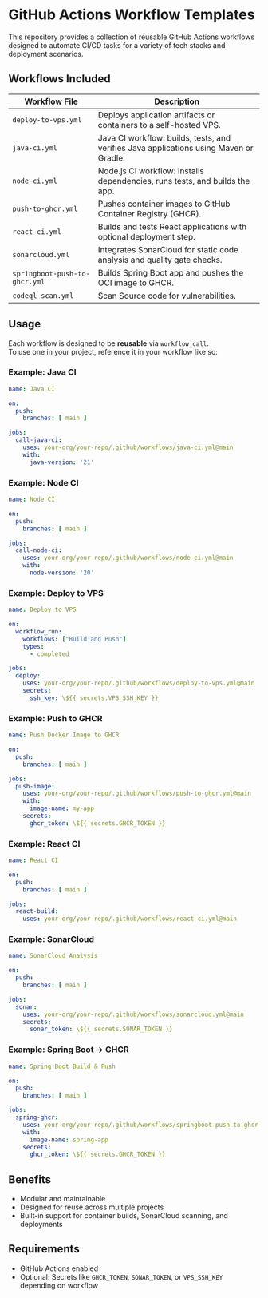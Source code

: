 # GitHub Actions Workflow Templates

This repository provides a collection of reusable GitHub Actions workflows designed to automate CI/CD tasks for a variety of tech stacks and deployment scenarios.

## Workflows Included

| Workflow File                  | Description                                                                 |
|-------------------------------|-----------------------------------------------------------------------------|
| `deploy-to-vps.yml`           | Deploys application artifacts or containers to a self-hosted VPS.                       |
| `java-ci.yml`                 | Java CI workflow: builds, tests, and verifies Java applications using Maven or Gradle.  |
| `node-ci.yml`                 | Node.js CI workflow: installs dependencies, runs tests, and builds the app. |
| `push-to-ghcr.yml`            | Pushes container images to GitHub Container Registry (GHCR).               |
| `react-ci.yml`                | Builds and tests React applications with optional deployment step.         |
| `sonarcloud.yml`              | Integrates SonarCloud for static code analysis and quality gate checks.    |
| `springboot-push-to-ghcr.yml` | Builds Spring Boot app and pushes the OCI image to GHCR.                   |
| `codeql-scan.yml`             | Scan Source code for vulnerabilities.                   |

## Usage

Each workflow is designed to be **reusable** via `workflow_call`.
<br>To use one in your project, reference it in your workflow like so:

### Example: Java CI
```yaml
name: Java CI

on:
  push:
    branches: [ main ]

jobs:
  call-java-ci:
    uses: your-org/your-repo/.github/workflows/java-ci.yml@main
    with:
      java-version: '21'
```

### Example: Node CI
```yaml
name: Node CI

on:
  push:
    branches: [ main ]

jobs:
  call-node-ci:
    uses: your-org/your-repo/.github/workflows/node-ci.yml@main
    with:
      node-version: '20'
```

### Example: Deploy to VPS
```yaml
name: Deploy to VPS

on:
  workflow_run:
    workflows: ["Build and Push"]
    types:
      - completed

jobs:
  deploy:
    uses: your-org/your-repo/.github/workflows/deploy-to-vps.yml@main
    secrets:
      ssh_key: \${{ secrets.VPS_SSH_KEY }}
```

### Example: Push to GHCR
```yaml
name: Push Docker Image to GHCR

on:
  push:
    branches: [ main ]

jobs:
  push-image:
    uses: your-org/your-repo/.github/workflows/push-to-ghcr.yml@main
    with:
      image-name: my-app
    secrets:
      ghcr_token: \${{ secrets.GHCR_TOKEN }}
```

### Example: React CI
```yaml
name: React CI

on:
  push:
    branches: [ main ]

jobs:
  react-build:
    uses: your-org/your-repo/.github/workflows/react-ci.yml@main
```

### Example: SonarCloud
```yaml
name: SonarCloud Analysis

on:
  push:
    branches: [ main ]

jobs:
  sonar:
    uses: your-org/your-repo/.github/workflows/sonarcloud.yml@main
    secrets:
      sonar_token: \${{ secrets.SONAR_TOKEN }}
```

### Example: Spring Boot → GHCR
```yaml
name: Spring Boot Build & Push

on:
  push:
    branches: [ main ]

jobs:
  spring-ghcr:
    uses: your-org/your-repo/.github/workflows/springboot-push-to-ghcr.yml@main
    with:
      image-name: spring-app
    secrets:
      ghcr_token: \${{ secrets.GHCR_TOKEN }}
```

## Benefits

- Modular and maintainable
- Designed for reuse across multiple projects
- Built-in support for container builds, SonarCloud scanning, and deployments

## Requirements

- GitHub Actions enabled
- Optional: Secrets like `GHCR_TOKEN`, `SONAR_TOKEN`, or `VPS_SSH_KEY` depending on workflow
